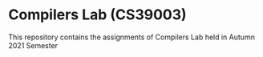 # Compilers Lab (CS39003)
This repository contains the assignments of Compilers Lab held in Autumn 2021 Semester
